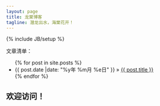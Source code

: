 ```yaml
---
layout: page
title: 龙棠博客
tagline: 潜龙出水，海棠花开！
---
```

{% include JB/setup %}

<p>
文章清单：
</p>

<ul class="posts">
  {% for post in site.posts %}
    <li><span>{{ post.date |date: "%y年 %m月 %e日" }}</span> &raquo; <a href="{{ BASE_PATH }}{{ post.url }}">{{ post.title }}</a></li>
  {% endfor %}
</ul>

## 欢迎访问！



